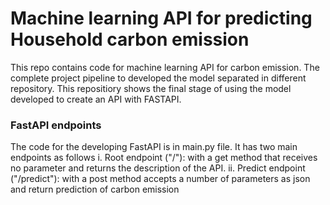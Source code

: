 # Machine learning API for predicting Household carbon emission 
This repo contains code for machine learning API for carbon emission. The complete project pipeline to developed the model separated in different repository. This repositiory shows the final stage of using the model developed to create an API with FASTAPI.


### FastAPI endpoints
The code for the developing FastAPI is in main.py file. It has two main endpoints as follows
i. Root endpoint ("/"): with a get method that receives no parameter and returns the description of the API.
ii. Predict endpoint ("/predict"): with a post method accepts a number of parameters as json and return prediction of carbon emission
